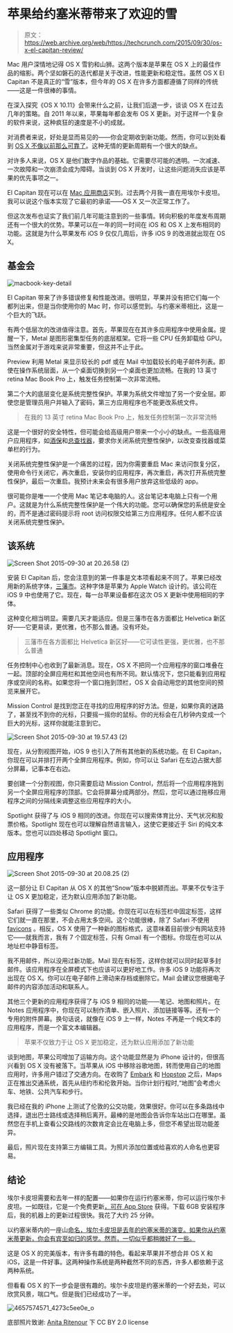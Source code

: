 # 苹果给约塞米蒂带来了欢迎的雪

> 原文：<https://web.archive.org/web/https://techcrunch.com/2015/09/30/os-x-el-capitan-review/>

Mac 用户深情地记得 OS X 雪豹和山狮。这两个版本是苹果在 OS X 上的最佳作品的缩影。两个坚如磐石的迭代都是关于改进，性能更新和稳定性。虽然 OS X El Capitan 不是真正的“雪”版本，但今年的 OS X 在许多方面都遵循了同样的传统——这是一件很棒的事情。

在深入探究《OS X 10.11》会带来什么之前，让我们后退一步，谈谈 OS X 在过去几年的策略。自 2011 年以来，苹果每年都会发布 OS X 更新。对于这样一个复杂的软件来说，这种疯狂的速度是不小的成就。

对消费者来说，好处是显而易见的——你会定期收到新功能。然而，你可以到处看到 [OS X 不像以前那么可靠了](https://web.archive.org/web/20230324195142/http://www.marco.org/2015/01/04/apple-lost-functional-high-ground)。这种无情的更新周期有一个很大的缺点。

对许多人来说，OS X 是他们数字作品的基础。它需要尽可能的透明。一次减速、一次故障和一次崩溃会成为障碍。当谈到 OS X 开发时，让这些问题消失应该是苹果的优先事项之一。

El Capitan 现在可以在 [Mac 应用商店](https://web.archive.org/web/20230324195142/https://itunes.apple.com/us/app/os-x-el-capitan/id1018109117?mt=12)买到。过去两个月我一直在用埃尔卡皮坦。我可以说这个版本实现了它最初的承诺——OS X 又一次正常工作了。

但这次发布也证实了我们前几年可能注意到的一些事情。转向积极的年度发布周期还有一个很大的优势。苹果可以在一年的同一时间在 iOS 和 OS X 上发布相同的功能。这就是为什么苹果发布 iOS 9 仅仅几周后，许多 iOS 9 的改进就出现在 OS X。

## 基金会

![macbook-key-detail](img/5156b1fd43857b3a670a7005bc1b156b.png)

El Capitan 带来了许多错误修复和性能改进。很明显，苹果并没有把它们每一个都列出来，但是当你使用你的 Mac 时，你可以感觉到。与约塞米蒂相比，这是一个巨大的飞跃。

有两个低层次的改进值得注意。首先，苹果现在在其许多应用程序中使用金属。提醒一下，Metal 是图形密集型任务的底层框架。它将一些 CPU 任务卸载给 GPU。当然金属对于游戏来说非常重要，但这并不止于此。

Preview 利用 Metal 来显示较长的 pdf 或在 Mail 中加载较长的电子邮件列表。即使在操作系统层面，从一个桌面切换到另一个桌面也更加流畅。在我的 13 英寸 retina Mac Book Pro 上，触发任务控制第一次非常流畅。

第二个大的底层变化是系统完整性保护。苹果为系统文件增加了另一个安全层。即使您是管理员用户并输入了密码，第三方应用程序也不能更改系统文件。

> 在我的 13 英寸 retina Mac Book Pro 上，触发任务控制第一次非常流畅

这是一个很好的安全特性，但可能会给高级用户带来一个小小的缺点。一些高级用户应用程序，如[酒保](https://web.archive.org/web/20230324195142/http://www.macbartender.com/)和[总查找器](https://web.archive.org/web/20230324195142/http://totalfinder.binaryage.com/)，要求你关闭系统完整性保护，以改变查找器或菜单栏的行为。

关闭系统完整性保护是一个痛苦的过程，因为你需要重启 Mac 来访问恢复分区，使用命令行关闭它，再次重启，安装你的应用程序，再次重启，再次打开系统完整性保护，最后一次重启。我预计未来会有很多用户放弃这些低级的 app。

很可能你是唯一一个使用 Mac 笔记本电脑的人。这台笔记本电脑上只有一个用户。这就是为什么系统完整性保护是一个伟大的功能。您可以确保您的系统是安全的，而不是通过密码提示将 root 访问权限交给第三方应用程序。任何人都不应该关闭系统完整性保护。

## 该系统

![Screen Shot 2015-09-30 at 20.26.58 (2)](img/ed38931f845102f6f014ea8afc049d80.png)

安装 El Capitan 后，您会注意到的第一件事是文本项看起来不同了。苹果已经改用新的系统字体，[三藩市](https://web.archive.org/web/20230324195142/https://medium.com/@mach/the-secret-of-san-francisco-fonts-4b5295d9a745)。这种字体是苹果为 Apple Watch 设计的。该公司在 iOS 9 中也使用了它。现在，每一台苹果设备都在这次 OS X 更新中使用相同的字体。

这种变化相当明显。需要几天才能适应。但是三藩市在各方面都比 Helvetica 新区好——它更易读，更优雅，也不那么普通。没有坏处。

> 三藩市在各方面都比 Helvetica 新区好——它可读性更强，更优雅，也不那么普通

任务控制中心也收到了最新消息。现在，OS X 不把同一个应用程序的窗口堆叠在一起。顶部的全屏应用栏和其他空间也有所不同。默认情况下，您只能看到应用程序或空间的名称。如果您将一个窗口拖到顶栏，OS X 会自动用您的其他空间的预览来展开它。

Mission Control 是找到您正在寻找的应用程序的好方法。但是，如果你真的迷路了，甚至找不到你的光标，只要摇一摇你的鼠标。你的光标会在几秒钟内变成一个巨大的光标，这样你就能注意到它。

![Screen Shot 2015-09-30 at 19.57.43 (2)](img/212aaebd7c81dce2a69aa22ddf29e722.png)

现在，从分割视图开始，iOS 9 也引入了所有其他新的系统功能。在 El Capitan，你现在可以并排打开两个全屏应用程序。例如，你可以让 Safari 在左边占据大部分屏幕，记事本在右边。

要创建一个分割视图，你只需要启动 Mission Control，然后将一个应用程序拖到另一个全屏应用程序的顶部。它会将屏幕分成两部分。然后，您可以通过拖移应用程序之间的分隔线来调整这些应用程序的大小。

Spotlight 获得了与 iOS 9 相同的改进。你现在可以搜索体育比分、天气状况和股票价格。Spotlight 现在也可以理解自然语言输入，这使它更接近于 Siri 的纯文本版本。您也可以四处移动 Spotlight 窗口。

## 应用程序

![Screen Shot 2015-09-30 at 20.08.25 (2)](img/0a11cdd20a0d998d5c3f303f33817908.png)

这一部分让 El Capitan 从 OS X 的其他“Snow”版本中脱颖而出。苹果不仅专注于让 OS X 更加稳定，还为默认应用添加了新功能。

Safari 获得了一些类似 Chrome 的功能。你现在可以在标签栏中固定标签，这样它们就一直在那里，不会占用太多空间。这个功能很棒，除了 Safari 不使用 [favicons](https://web.archive.org/web/20230324195142/https://en.wikipedia.org/wiki/Favicon) 。相反，OS X 使用了一种新的图标格式，这意味着目前很少有网站支持它——就我而言，我有 7 个固定标签，只有 Gmail 有一个图标。你现在也可以从地址栏中静音标签。

我不用邮件，所以没用过新功能。Mail 现在有标签，这样你就可以同时起草多封邮件。该应用程序在全屏模式下也应该可以更好地工作。许多 iOS 9 功能将再次出现在 OS X。你可以在电子邮件上滑动来存档或删除它。Mail 会建议您根据电子邮件的内容添加活动和联系人。

其他三个更新的应用程序获得了与 iOS 9 相同的功能——笔记、地图和照片。在 Notes 应用程序中，你现在可以制作清单、嵌入照片、添加链接等等。还有一个专用的附件屏幕。换句话说，就像在 iOS 9 上一样，Notes 不再是一个纯文本的应用程序，而是一个富文本编辑器。

> 苹果不仅致力于让 OS X 更加稳定，还为默认应用添加了新功能

谈到地图，苹果公司增加了运输方向。这个功能显然是为 iPhone 设计的，但很高兴看到 OS X 没有被落下。当苹果从 iOS 中移除谷歌地图，转而使用自己的地图应用时，许多用户错过了交通方向。在收购了 [Embark](https://web.archive.org/web/20230324195142/https://techcrunch.com/2013/08/22/apple-acquires-embark-another-mapping-app-with-transit-information/) 和 [Hopstop](https://web.archive.org/web/20230324195142/https://techcrunch.com/2013/07/19/apple-reportedly-acquires-hopstop/) 之后，Maps 正在推出交通系统，首先从纽约市和伦敦开始。当你计划行程时,“地图”会考虑火车、地铁、公共汽车和步行。

我已经在我的 iPhone 上测试了伦敦的公交功能，效果很好。你可以在多条路线中选择，退出巴士路线或选择稍后离开。最棒的是地图会告诉你车站出口在哪里。虽然您在手机上查看公交路线的次数肯定会比在电脑上多，但您不希望出现功能差异。

最后，照片现在支持第三方编辑工具。为照片添加位置或给喜欢的人命名也更容易。

## 结论

埃尔卡皮坦需要和去年一样的配置——如果你在运行约塞米蒂，你可以运行埃尔卡皮坦。一如既往，它是一个免费更新[，可在 App Store](https://web.archive.org/web/20230324195142/https://techcrunch.com/2015/09/30/os-x-el-capitan-now-available-to-download/) 获得。下载 6GB 安装程序后，我的机器上的更新过程很快。我花了大约 25 分钟。

以约塞米蒂内的一座山[命名，埃尔卡皮坦是去年的约塞米蒂的演变。如果你从约塞米蒂更新，你会有宾至如归的感觉。然而，一切似乎都稍微好了一些。](https://web.archive.org/web/20230324195142/https://en.wikipedia.org/wiki/El_Capitan)

这是 OS X 的完美版本，有许多有趣的特色。看起来苹果并不想合并 OS X 和 iOS，这是一件好事。这两种操作系统是两种截然不同的东西，许多人都依赖于这两种系统。

但看看 OS X 的下一步会是很有趣的。埃尔卡皮坦是约塞米蒂的一个好去处，可以欣赏风景，喘口气。但是我们已经成功了一半。

![4657574571_4273c5ee0e_o](img/12d3e84f27ed89bb92890a1e1b16fefc.png)

底部照片致谢: [Anita Ritenour](https://web.archive.org/web/20230324195142/https://www.flickr.com/photos/puliarfanita/) 下 CC BY 2.0 license